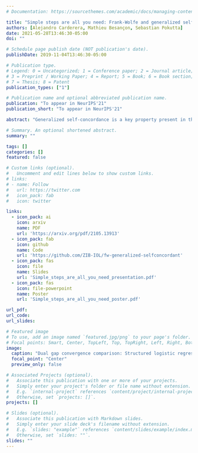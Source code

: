 ```yaml
---
# Documentation: https://sourcethemes.com/academic/docs/managing-content/

title: "Simple steps are all you need: Frank-Wolfe and generalized self-concordant functions - To appear in NeurIPS'21"
authors: [Alejandro Carderera, Mathieu Besançon, Sebastian Pokutta]
date: 2021-05-28T13:46:30-05:00
doi: ""

# Schedule page publish date (NOT publication's date).
publishDate: 2019-11-04T13:46:30-05:00

# Publication type.
# Legend: 0 = Uncategorized; 1 = Conference paper; 2 = Journal article;
# 3 = Preprint / Working Paper; 4 = Report; 5 = Book; 6 = Book section;
# 7 = Thesis; 8 = Patent
publication_types: ["1"]

# Publication name and optional abbreviated publication name.
publication: "To appear in NeurIPS'21"
publication_short: "To appear in NeurIPS'21"

abstract: "Generalized self-concordance is a key property present in the objective function of many important learning problems. We establish the convergence rate of a simple Frank-Wolfe variant that uses the open-loop step size strategy γt=2/(t+2), obtaining a O(1/t) convergence rate for this class of functions in terms of primal gap and Frank-Wolfe gap, where t is the iteration count. This avoids the use of second-order information or the need to estimate local smoothness parameters of previous work. We also show improved convergence rates for various common cases, e.g., when the feasible region under consideration is uniformly convex or polyhedral."

# Summary. An optional shortened abstract.
summary: ""

tags: []
categories: []
featured: false

# Custom links (optional).
#   Uncomment and edit lines below to show custom links.
# links:
# - name: Follow
#   url: https://twitter.com
#   icon_pack: fab
#   icon: twitter

links:
  - icon_pack: ai
    icon: arxiv
    name: PDF
    url: 'https://arxiv.org/pdf/2105.13913'
  - icon_pack: fab
    icon: github
    name: Code
    url: 'https://github.com/ZIB-IOL/fw-generalized-selfconcordant'
  - icon_pack: fas
    icon: file
    name: Slides
    url: 'Simple_steps_are_all_you_need_presentation.pdf'
  - icon_pack: fas
    icon: file-powerpoint
    name: Poster
    url: 'Simple_steps_are_all_you_need_poster.pdf'

url_pdf: 
url_code: 
url_slides:

# Featured image
# To use, add an image named `featured.jpg/png` to your page's folder. 
# Focal points: Smart, Center, TopLeft, Top, TopRight, Left, Right, BottomLeft, Bottom, BottomRight.
image:
  caption: "Dual gap convergence comparison: Structured logistic regression. See paper for details."
  focal_point: "Center"
  preview_only: false

# Associated Projects (optional).
#   Associate this publication with one or more of your projects.
#   Simply enter your project's folder or file name without extension.
#   E.g. `internal-project` references `content/project/internal-project/index.md`.
#   Otherwise, set `projects: []`.
projects: []

# Slides (optional).
#   Associate this publication with Markdown slides.
#   Simply enter your slide deck's filename without extension.
#   E.g. `slides: "example"` references `content/slides/example/index.md`.
#   Otherwise, set `slides: ""`.
slides: ""
---
```


